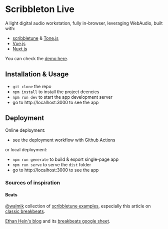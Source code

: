 # Scribbleton Live

A light digital audio workstation, fully in-browser, leveraging WebAudio, built with:

- [scribbletune](https://scribbletune.com/) & [Tone.js](https://tonejs.github.io/docs/)
- [Vue.js](https://vuejs.org/)
- [Nuxt.js](https://nuxtjs.org/)

You can check the [demo here](https://qchenevier.github.io/scribbleton-live/).

## Installation & Usage

- `git clone` the repo
- `npm install` to install the project deencies
- `npm run dev` to start the app development server
- go to http://localhost:3000 to see the app

## Deployment

Online deployment:

- see the deployment workflow with Github Actions

or local deployment:

- `npm run generate` to build & export single-page app
- `npm run serve` to serve the `dist` folder
- go to http://localhost:3000 to see the app

### Sources of inspiration

#### Beats

[@walmik](https://github.com/walmik) collection of [scribbletune examples](https://scribbletune.com/examples/), especially this article on [classic breakbeats](https://scribbletune.com/examples/breakbeats).

[Ethan Hein's blog](http://www.ethanhein.com/wp/) and its [breakbeats google sheet](https://docs.google.com/spreadsheets/d/19_3BxUMy3uy1Gb0V8Wc-TcG7q16Amfn6e8QVw4-HuD0/edit#gid=0).
